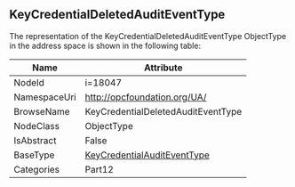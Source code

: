 <!-- objecttype -->
## KeyCredentialDeletedAuditEventType
  
<!-- end of text -->
The representation of the KeyCredentialDeletedAuditEventType ObjectType in the address space is shown in the following table:  

|Name|Attribute|
|---|---|
|NodeId|i=18047|
|NamespaceUri|http://opcfoundation.org/UA/|
|BrowseName|KeyCredentialDeletedAuditEventType|
|NodeClass|ObjectType|
|IsAbstract|False|
|BaseType|[KeyCredentialAuditEventType](../../../Part12/ObjectTypes/KeyCredentialAuditEventType/readme.md)|
|Categories|Part12|

